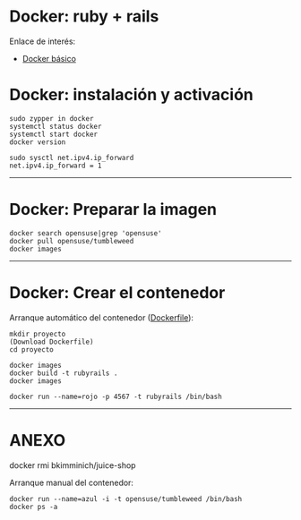 
# Docker: ruby + rails

Enlace de interés:
* [Docker básico](https://github.com/dvarrui/libro-de-actividades/blob/master/actividades/add/devops/docker.md)

# Docker: instalación y activación

```
sudo zypper in docker
systemctl status docker
systemctl start docker
docker version

sudo sysctl net.ipv4.ip_forward
net.ipv4.ip_forward = 1
```

---

# Docker: Preparar la imagen


```
docker search opensuse|grep 'opensuse'
docker pull opensuse/tumbleweed
docker images
```

---

# Docker: Crear el contenedor

Arranque automático del contenedor ([Dockerfile](Dockerfile)):
```
mkdir proyecto
(Download Dockerfile)
cd proyecto

docker images
docker build -t rubyrails .
docker images

docker run --name=rojo -p 4567 -t rubyrails /bin/bash
```

---

# ANEXO

docker rmi bkimminich/juice-shop

Arranque manual del contenedor:
```
docker run --name=azul -i -t opensuse/tumbleweed /bin/bash
docker ps -a
```
